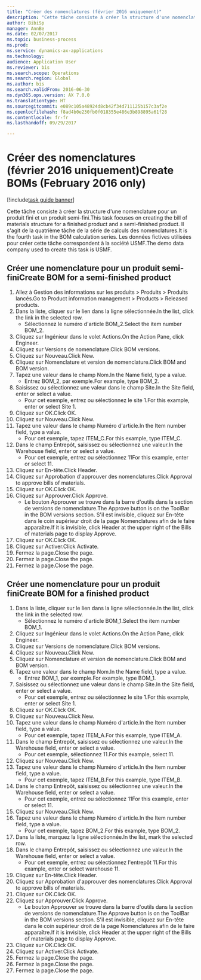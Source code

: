 ```yaml
--- 
title: "Créer des nomenclatures (février 2016 uniquement)"
description: "Cette tâche consiste à créer la structure d'une nomenclature pour un produit fini et un produit semi-fini."
author: BibiSp
manager: AnnBe
ms.date: 02/07/2017
ms.topic: business-process
ms.prod: 
ms.service: dynamics-ax-applications
ms.technology: 
audience: Application User
ms.reviewer: bis
ms.search.scope: Operations
ms.search.region: Global
ms.author: bis
ms.search.validFrom: 2016-06-30
ms.dyn365.ops.version: AX 7.0.0
ms.translationtype: HT
ms.sourcegitcommit: e089c105a48924d8cb42f34d711125b157c3af2e
ms.openlocfilehash: f8ad4b0e230fb0f018355e486e3b898895a61f28
ms.contentlocale: fr-fr
ms.lasthandoff: 09/29/2017

---
```

# <a name="create-boms-february-2016-only"></a><span data-ttu-id="22c56-103">Créer des nomenclatures (février 2016 uniquement)</span><span class="sxs-lookup"><span data-stu-id="22c56-103">Create BOMs (February 2016 only)</span></span>

[!include[task guide banner](../../includes/task-guide-banner.md)]

<span data-ttu-id="22c56-104">Cette tâche consiste à créer la structure d'une nomenclature pour un produit fini et un produit semi-fini.</span><span class="sxs-lookup"><span data-stu-id="22c56-104">This task focuses on creating the bill of materials structure for a finished product and a semi-finished product.</span></span> <span data-ttu-id="22c56-105">Il s'agit de la quatrième tâche de la série de calculs des nomenclatures.</span><span class="sxs-lookup"><span data-stu-id="22c56-105">It is the fourth task in the BOM calculation series.</span></span> <span data-ttu-id="22c56-106">Les données fictives utilisées pour créer cette tâche correspondent à la société USMF.</span><span class="sxs-lookup"><span data-stu-id="22c56-106">The demo data company used to create this task is USMF.</span></span>


## <a name="create-bom-for-a-semi-finished-product"></a><span data-ttu-id="22c56-107">Créer une nomenclature pour un produit semi-fini</span><span class="sxs-lookup"><span data-stu-id="22c56-107">Create BOM for a semi-finished product</span></span>
1. <span data-ttu-id="22c56-108">Allez à Gestion des informations sur les produits > Produits > Produits lancés.</span><span class="sxs-lookup"><span data-stu-id="22c56-108">Go to Product information management > Products > Released products.</span></span>
2. <span data-ttu-id="22c56-109">Dans la liste, cliquer sur le lien dans la ligne sélectionnée.</span><span class="sxs-lookup"><span data-stu-id="22c56-109">In the list, click the link in the selected row.</span></span>
    * <span data-ttu-id="22c56-110">Sélectionnez le numéro d'article BOM_2.</span><span class="sxs-lookup"><span data-stu-id="22c56-110">Select the item number BOM_2.</span></span>  
3. <span data-ttu-id="22c56-111">Cliquez sur Ingénieur dans le volet Actions.</span><span class="sxs-lookup"><span data-stu-id="22c56-111">On the Action Pane, click Engineer.</span></span>
4. <span data-ttu-id="22c56-112">Cliquez sur Versions de nomenclature.</span><span class="sxs-lookup"><span data-stu-id="22c56-112">Click BOM versions.</span></span>
5. <span data-ttu-id="22c56-113">Cliquez sur Nouveau.</span><span class="sxs-lookup"><span data-stu-id="22c56-113">Click New.</span></span>
6. <span data-ttu-id="22c56-114">Cliquez sur Nomenclature et version de nomenclature.</span><span class="sxs-lookup"><span data-stu-id="22c56-114">Click BOM and BOM version.</span></span>
7. <span data-ttu-id="22c56-115">Tapez une valeur dans le champ Nom.</span><span class="sxs-lookup"><span data-stu-id="22c56-115">In the Name field, type a value.</span></span>
    * <span data-ttu-id="22c56-116">Entrez BOM_2, par exemple.</span><span class="sxs-lookup"><span data-stu-id="22c56-116">For example, type BOM_2.</span></span>  
8. <span data-ttu-id="22c56-117">Saisissez ou sélectionnez une valeur dans le champ Site.</span><span class="sxs-lookup"><span data-stu-id="22c56-117">In the Site field, enter or select a value.</span></span>
    * <span data-ttu-id="22c56-118">Pour cet exemple, entrez ou sélectionnez le site 1.</span><span class="sxs-lookup"><span data-stu-id="22c56-118">For this example, enter or select Site 1.</span></span>  
9. <span data-ttu-id="22c56-119">Cliquez sur OK.</span><span class="sxs-lookup"><span data-stu-id="22c56-119">Click OK.</span></span>
10. <span data-ttu-id="22c56-120">Cliquez sur Nouveau.</span><span class="sxs-lookup"><span data-stu-id="22c56-120">Click New.</span></span>
11. <span data-ttu-id="22c56-121">Tapez une valeur dans le champ Numéro d'article.</span><span class="sxs-lookup"><span data-stu-id="22c56-121">In the Item number field, type a value.</span></span>
    * <span data-ttu-id="22c56-122">Pour cet exemple, tapez ITEM_C.</span><span class="sxs-lookup"><span data-stu-id="22c56-122">For this example, type ITEM_C.</span></span>  
12. <span data-ttu-id="22c56-123">Dans le champ Entrepôt, saisissez ou sélectionnez une valeur.</span><span class="sxs-lookup"><span data-stu-id="22c56-123">In the Warehouse field, enter or select a value.</span></span>
    * <span data-ttu-id="22c56-124">Pour cet exemple, entrez ou sélectionnez 11</span><span class="sxs-lookup"><span data-stu-id="22c56-124">For this example, enter or select 11.</span></span>  
13. <span data-ttu-id="22c56-125">Cliquez sur En-tête.</span><span class="sxs-lookup"><span data-stu-id="22c56-125">Click Header.</span></span>
14. <span data-ttu-id="22c56-126">Cliquez sur Approbation d'approuver des nomenclatures.</span><span class="sxs-lookup"><span data-stu-id="22c56-126">Click Approval to approve bills of materials.</span></span>
15. <span data-ttu-id="22c56-127">Cliquez sur OK.</span><span class="sxs-lookup"><span data-stu-id="22c56-127">Click OK.</span></span>
16. <span data-ttu-id="22c56-128">Cliquez sur Approuver.</span><span class="sxs-lookup"><span data-stu-id="22c56-128">Click Approve.</span></span>
    * <span data-ttu-id="22c56-129">Le bouton Approuver se trouve dans la barre d'outils dans la section de versions de nomenclature.</span><span class="sxs-lookup"><span data-stu-id="22c56-129">The Approve button is on the ToolBar in the  BOM versions section.</span></span> <span data-ttu-id="22c56-130">S'il est invisible, cliquez sur En-tête dans le coin supérieur droit de la page Nomenclatures afin de le faire apparaître.</span><span class="sxs-lookup"><span data-stu-id="22c56-130">If it is invisible, click Header at the upper right of the Bills of materials page to display Approve.</span></span>  
17. <span data-ttu-id="22c56-131">Cliquez sur OK.</span><span class="sxs-lookup"><span data-stu-id="22c56-131">Click OK.</span></span>
18. <span data-ttu-id="22c56-132">Cliquez sur Activer.</span><span class="sxs-lookup"><span data-stu-id="22c56-132">Click Activate.</span></span>
19. <span data-ttu-id="22c56-133">Fermez la page.</span><span class="sxs-lookup"><span data-stu-id="22c56-133">Close the page.</span></span>
20. <span data-ttu-id="22c56-134">Fermez la page.</span><span class="sxs-lookup"><span data-stu-id="22c56-134">Close the page.</span></span>
21. <span data-ttu-id="22c56-135">Fermez la page.</span><span class="sxs-lookup"><span data-stu-id="22c56-135">Close the page.</span></span>

## <a name="create-bom-for-a-finished-product"></a><span data-ttu-id="22c56-136">Créer une nomenclature pour un produit fini</span><span class="sxs-lookup"><span data-stu-id="22c56-136">Create BOM for a finished product</span></span>
1. <span data-ttu-id="22c56-137">Dans la liste, cliquer sur le lien dans la ligne sélectionnée.</span><span class="sxs-lookup"><span data-stu-id="22c56-137">In the list, click the link in the selected row.</span></span>
    * <span data-ttu-id="22c56-138">Sélectionnez le numéro d'article BOM_1.</span><span class="sxs-lookup"><span data-stu-id="22c56-138">Select the item number BOM_1.</span></span>  
2. <span data-ttu-id="22c56-139">Cliquez sur Ingénieur dans le volet Actions.</span><span class="sxs-lookup"><span data-stu-id="22c56-139">On the Action Pane, click Engineer.</span></span>
3. <span data-ttu-id="22c56-140">Cliquez sur Versions de nomenclature.</span><span class="sxs-lookup"><span data-stu-id="22c56-140">Click BOM versions.</span></span>
4. <span data-ttu-id="22c56-141">Cliquez sur Nouveau.</span><span class="sxs-lookup"><span data-stu-id="22c56-141">Click New.</span></span>
5. <span data-ttu-id="22c56-142">Cliquez sur Nomenclature et version de nomenclature.</span><span class="sxs-lookup"><span data-stu-id="22c56-142">Click BOM and BOM version.</span></span>
6. <span data-ttu-id="22c56-143">Tapez une valeur dans le champ Nom.</span><span class="sxs-lookup"><span data-stu-id="22c56-143">In the Name field, type a value.</span></span>
    * <span data-ttu-id="22c56-144">Entrez BOM_1, par exemple.</span><span class="sxs-lookup"><span data-stu-id="22c56-144">For example, type BOM_1.</span></span>  
7. <span data-ttu-id="22c56-145">Saisissez ou sélectionnez une valeur dans le champ Site.</span><span class="sxs-lookup"><span data-stu-id="22c56-145">In the Site field, enter or select a value.</span></span>
    * <span data-ttu-id="22c56-146">Pour cet exemple, entrez ou sélectionnez le site 1.</span><span class="sxs-lookup"><span data-stu-id="22c56-146">For this example, enter or select Site 1.</span></span>  
8. <span data-ttu-id="22c56-147">Cliquez sur OK.</span><span class="sxs-lookup"><span data-stu-id="22c56-147">Click OK.</span></span>
9. <span data-ttu-id="22c56-148">Cliquez sur Nouveau.</span><span class="sxs-lookup"><span data-stu-id="22c56-148">Click New.</span></span>
10. <span data-ttu-id="22c56-149">Tapez une valeur dans le champ Numéro d'article.</span><span class="sxs-lookup"><span data-stu-id="22c56-149">In the Item number field, type a value.</span></span>
    * <span data-ttu-id="22c56-150">Pour cet exemple, tapez ITEM_A.</span><span class="sxs-lookup"><span data-stu-id="22c56-150">For this example, type ITEM_A.</span></span>  
11. <span data-ttu-id="22c56-151">Dans le champ Entrepôt, saisissez ou sélectionnez une valeur.</span><span class="sxs-lookup"><span data-stu-id="22c56-151">In the Warehouse field, enter or select a value.</span></span>
    * <span data-ttu-id="22c56-152">Pour cet exemple, sélectionnez 11.</span><span class="sxs-lookup"><span data-stu-id="22c56-152">For this example, select 11.</span></span>  
12. <span data-ttu-id="22c56-153">Cliquez sur Nouveau.</span><span class="sxs-lookup"><span data-stu-id="22c56-153">Click New.</span></span>
13. <span data-ttu-id="22c56-154">Tapez une valeur dans le champ Numéro d'article.</span><span class="sxs-lookup"><span data-stu-id="22c56-154">In the Item number field, type a value.</span></span>
    * <span data-ttu-id="22c56-155">Pour cet exemple, tapez ITEM_B.</span><span class="sxs-lookup"><span data-stu-id="22c56-155">For this example, type ITEM_B.</span></span>  
14. <span data-ttu-id="22c56-156">Dans le champ Entrepôt, saisissez ou sélectionnez une valeur.</span><span class="sxs-lookup"><span data-stu-id="22c56-156">In the Warehouse field, enter or select a value.</span></span>
    * <span data-ttu-id="22c56-157">Pour cet exemple, entrez ou sélectionnez 11</span><span class="sxs-lookup"><span data-stu-id="22c56-157">For this example, enter or select 11.</span></span>  
15. <span data-ttu-id="22c56-158">Cliquez sur Nouveau.</span><span class="sxs-lookup"><span data-stu-id="22c56-158">Click New.</span></span>
16. <span data-ttu-id="22c56-159">Tapez une valeur dans le champ Numéro d'article.</span><span class="sxs-lookup"><span data-stu-id="22c56-159">In the Item number field, type a value.</span></span>
    * <span data-ttu-id="22c56-160">Pour cet exemple, tapez BOM_2.</span><span class="sxs-lookup"><span data-stu-id="22c56-160">For this example, type BOM_2.</span></span>  
17. <span data-ttu-id="22c56-161">Dans la liste, marquez la ligne sélectionnée.</span><span class="sxs-lookup"><span data-stu-id="22c56-161">In the list, mark the selected row.</span></span>
18. <span data-ttu-id="22c56-162">Dans le champ Entrepôt, saisissez ou sélectionnez une valeur.</span><span class="sxs-lookup"><span data-stu-id="22c56-162">In the Warehouse field, enter or select a value.</span></span>
    * <span data-ttu-id="22c56-163">Pour cet exemple, entrez ou sélectionnez l'entrepôt 11.</span><span class="sxs-lookup"><span data-stu-id="22c56-163">For this example, enter or select warehouse 11.</span></span>  
19. <span data-ttu-id="22c56-164">Cliquez sur En-tête.</span><span class="sxs-lookup"><span data-stu-id="22c56-164">Click Header.</span></span>
20. <span data-ttu-id="22c56-165">Cliquez sur Approbation d'approuver des nomenclatures.</span><span class="sxs-lookup"><span data-stu-id="22c56-165">Click Approval to approve bills of materials.</span></span>
21. <span data-ttu-id="22c56-166">Cliquez sur OK.</span><span class="sxs-lookup"><span data-stu-id="22c56-166">Click OK.</span></span>
22. <span data-ttu-id="22c56-167">Cliquez sur Approuver.</span><span class="sxs-lookup"><span data-stu-id="22c56-167">Click Approve.</span></span>
    * <span data-ttu-id="22c56-168">Le bouton Approuver se trouve dans la barre d'outils dans la section de versions de nomenclature.</span><span class="sxs-lookup"><span data-stu-id="22c56-168">The Approve button is on the ToolBar in the  BOM versions section.</span></span> <span data-ttu-id="22c56-169">S'il est invisible, cliquez sur En-tête dans le coin supérieur droit de la page Nomenclatures afin de le faire apparaître.</span><span class="sxs-lookup"><span data-stu-id="22c56-169">If it is invisible, click Header at the upper right of the Bills of materials page to display Approve.</span></span>  
23. <span data-ttu-id="22c56-170">Cliquez sur OK.</span><span class="sxs-lookup"><span data-stu-id="22c56-170">Click OK.</span></span>
24. <span data-ttu-id="22c56-171">Cliquez sur Activer.</span><span class="sxs-lookup"><span data-stu-id="22c56-171">Click Activate.</span></span>
25. <span data-ttu-id="22c56-172">Fermez la page.</span><span class="sxs-lookup"><span data-stu-id="22c56-172">Close the page.</span></span>
26. <span data-ttu-id="22c56-173">Fermez la page.</span><span class="sxs-lookup"><span data-stu-id="22c56-173">Close the page.</span></span>
27. <span data-ttu-id="22c56-174">Fermez la page.</span><span class="sxs-lookup"><span data-stu-id="22c56-174">Close the page.</span></span>


